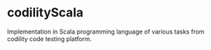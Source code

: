 # codilityScala
Implementation in Scala programming language of various tasks from codility code testing platform.
